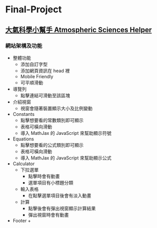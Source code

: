 # Final-Project

## [大氣科學小幫手 Atmospheric Sciences Helper](https://tcntp.github.io/final-project/index.html)

### 網站架構及功能
 - 整體功能
   + 添加自訂字型
   + 添加網頁資訊在 head 裡
   + Mobile Friendly
   + 可平順滑動
 - 導覽列
   + 點擊連結可滑動至該區塊
 - 介紹視窗
   + 視窗會隨著裝置顯示大小及比例變動
 - Constants
   + 點擊想要看的常數類別即可顯示
   + 表格可橫向滑動
   + 導入 MathJax 的 JavaScript 來幫助顯示符號
 - Equations
   + 點擊想要看的公式類別即可顯示
   + 表格可橫向滑動
   + 導入 MathJax 的 JavaScript 來幫助顯示公式
 - Calculator
   * 下拉選單
     + 點擊時會有動畫
     + 選單項目有小標題分類
   * 輸入表格
     + 在點擊選單項目後會有淡入動畫
   * 計算
     + 點擊後會有彈出視窗顯示計算結果
     + 彈出視窗時會有動畫
 - Footer
   + 